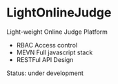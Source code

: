 # LightOnlineJudge
Light-weight Online Judge Platform

- RBAC Access control
- MEVN Full javascript stack
- RESTFul API Design

Status: under development
